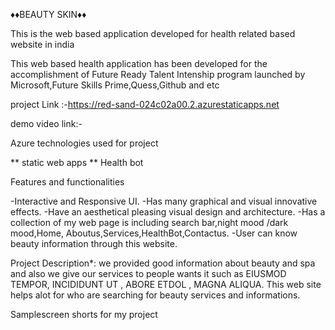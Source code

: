 
♦♦BEAUTY SKIN♦♦

This is the web based application developed for health related based website in india


This web based health application has been developed for the accomplishment of Future Ready Talent
Intenship program launched by Microsoft,Future Skills Prime,Quess,Github and etc

project Link :-https://red-sand-024c02a00.2.azurestaticapps.net

demo video link:-


Azure technologies used for project

  ** static web apps
  ** Health bot
  
 Features and functionalities
 
  -Interactive and Responsive UI.
  -Has many graphical and visual innovative effects.
  -Have an aesthetical pleasing visual design and architecture.
  -Has a collection of my web page is including search bar,night mood /dark mood,Home,
   Aboutus,Services,HealthBot,Contactus.
  -User can know beauty information through this website.
  
  Project Description*:
    we provided good information about beauty and spa and also we give our services to people wants     it such as EIUSMOD TEMPOR, INCIDIDUNT UT , ABORE ETDOL , MAGNA ALIQUA. This web site helps alot     for who are searching for beauty services and informations.

Samplescreen shorts for  my project
